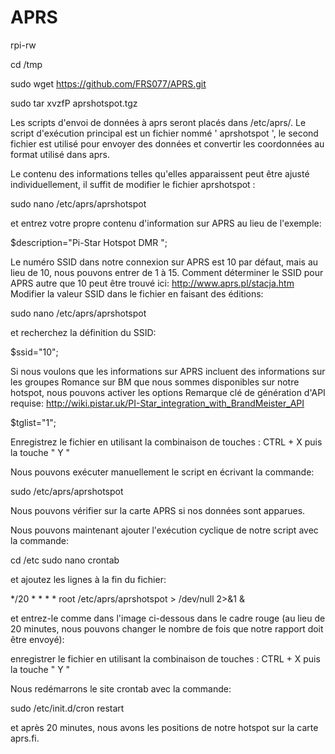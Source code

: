# APRS

rpi-rw

cd /tmp

sudo wget https://github.com/FRS077/APRS.git

sudo tar xvzfP aprshotspot.tgz


Les scripts d'envoi de données à aprs seront placés dans /etc/aprs/. Le script d'exécution principal est un fichier nommé ' aprshotspot ', le second fichier est utilisé pour envoyer des données et convertir les coordonnées au format utilisé dans aprs.

Le contenu des informations telles qu'elles apparaissent peut être ajusté individuellement, il suffit de modifier le fichier aprshotspot :

sudo nano /etc/aprs/aprshotspot

et entrez votre propre contenu d'information sur APRS au lieu de l'exemple:

$description="Pi-Star Hotspot DMR ";

Le numéro SSID dans notre connexion sur APRS est 10 par défaut, mais au lieu de 10, nous pouvons entrer de 1 à 15. Comment déterminer le SSID pour APRS autre que 10 peut être trouvé ici: http://www.aprs.pl/stacja.htm Modifier la valeur SSID dans le fichier en faisant des éditions:

sudo nano /etc/aprs/aprshotspot

et recherchez la définition du SSID:

$ssid="10";

Si nous voulons que les informations sur APRS incluent des informations sur les groupes Romance sur BM que nous sommes disponibles sur notre hotspot, nous pouvons activer les options Remarque clé de génération d'API requise: http://wiki.pistar.uk/PI-Star_integration_with_BrandMeister_API

$tglist="1";

Enregistrez le fichier en utilisant la combinaison de touches : CTRL + X puis la touche " Y "

Nous pouvons exécuter manuellement le script en écrivant la commande:

sudo /etc/aprs/aprshotspot

Nous pouvons vérifier sur la carte APRS si nos données sont apparues.

Nous pouvons maintenant ajouter l'exécution cyclique de notre script avec la commande:

cd /etc
sudo nano crontab

et ajoutez les lignes à la fin du fichier:

 */20 * * * *   root    /etc/aprs/aprshotspot > /dev/null 2>&1 &

et entrez-le comme dans l'image ci-dessous dans le cadre rouge (au lieu de 20 minutes, nous pouvons changer le nombre de fois que notre rapport doit être envoyé):

enregistrer le fichier en utilisant la combinaison de touches : CTRL + X puis la touche " Y "

Nous redémarrons le site crontab avec la commande:

sudo /etc/init.d/cron restart

et après 20 minutes, nous avons les positions de notre hotspot sur la carte aprs.fi.

